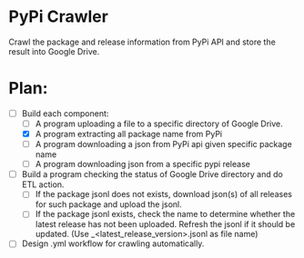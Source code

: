 # PyPi Crawler

Crawl the package and release information from PyPi API and store the result into Google Drive. 

# Plan:

- [ ] Build each component:
  - [ ] A program uploading a file to a specific directory of Google Drive. 
  - [X] A program extracting all package name from PyPi 
  - [ ] A program downloading a json from PyPi api given specific package name 
  - [ ] A program downloading json from a specific pypi release 
- [ ] Build a program checking the status of Google Drive directory and do ETL action. 
  - [ ] If the package jsonl does not exists, download json(s) of all releases for such package and upload the jsonl. 
  - [ ] If the package jsonl exists, check the name to determine whether the latest release has not been uploaded. Refresh the jsonl if it should be updated. (Use <packagename>_<latest_release_version>.jsonl as file name)
- [ ] Design .yml workflow for crawling automatically. 
